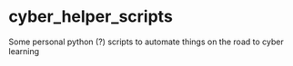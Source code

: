 # cyber_helper_scripts
Some personal python (?) scripts to automate things on the road to cyber learning
